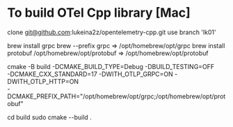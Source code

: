 To build OTel Cpp library [Mac]
==============================
clone git@github.com:lukeina2z/opentelemetry-cpp.git
use branch 'lk01'

brew install grpc
brew --prefix grpc    =>   /opt/homebrew/opt/grpc
brew install protobuf
/opt/homebrew/opt/protobuf    =>     /opt/homebrew/opt/protobuf

cmake -B build -DCMAKE_BUILD_TYPE=Debug -DBUILD_TESTING=OFF \
-DCMAKE_CXX_STANDARD=17 -DWITH_OTLP_GRPC=ON  -DWITH_OTLP_HTTP=ON \
-DCMAKE_PREFIX_PATH="/opt/homebrew/opt/grpc;/opt/homebrew/opt/protobuf"

cd build
sudo cmake --build .